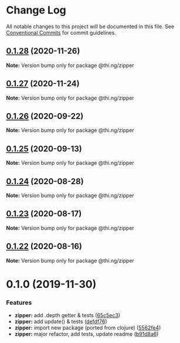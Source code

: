 # Change Log

All notable changes to this project will be documented in this file.
See [Conventional Commits](https://conventionalcommits.org) for commit guidelines.

## [0.1.28](https://github.com/thi-ng/umbrella/compare/@thi.ng/zipper@0.1.27...@thi.ng/zipper@0.1.28) (2020-11-26)

**Note:** Version bump only for package @thi.ng/zipper





## [0.1.27](https://github.com/thi-ng/umbrella/compare/@thi.ng/zipper@0.1.26...@thi.ng/zipper@0.1.27) (2020-11-24)

**Note:** Version bump only for package @thi.ng/zipper





## [0.1.26](https://github.com/thi-ng/umbrella/compare/@thi.ng/zipper@0.1.25...@thi.ng/zipper@0.1.26) (2020-09-22)

**Note:** Version bump only for package @thi.ng/zipper





## [0.1.25](https://github.com/thi-ng/umbrella/compare/@thi.ng/zipper@0.1.24...@thi.ng/zipper@0.1.25) (2020-09-13)

**Note:** Version bump only for package @thi.ng/zipper





## [0.1.24](https://github.com/thi-ng/umbrella/compare/@thi.ng/zipper@0.1.23...@thi.ng/zipper@0.1.24) (2020-08-28)

**Note:** Version bump only for package @thi.ng/zipper





## [0.1.23](https://github.com/thi-ng/umbrella/compare/@thi.ng/zipper@0.1.22...@thi.ng/zipper@0.1.23) (2020-08-17)

**Note:** Version bump only for package @thi.ng/zipper





## [0.1.22](https://github.com/thi-ng/umbrella/compare/@thi.ng/zipper@0.1.21...@thi.ng/zipper@0.1.22) (2020-08-16)

**Note:** Version bump only for package @thi.ng/zipper





# 0.1.0 (2019-11-30)

### Features

* **zipper:** add .depth getter & tests ([65c5ec3](https://github.com/thi-ng/umbrella/commit/65c5ec30601b0229d6760854a8f1d817f4236b1d))
* **zipper:** add update() & tests ([defdf76](https://github.com/thi-ng/umbrella/commit/defdf762b10350f0ce3e2b7d81f097c44f4e0223))
* **zipper:** import new package (ported from clojure) ([5562fe4](https://github.com/thi-ng/umbrella/commit/5562fe47927e046e419e7c96ad9b2ef43e2eb818))
* **zipper:** major refactor, add tests, update readme ([b91d8a6](https://github.com/thi-ng/umbrella/commit/b91d8a6047d30e4cddf10d1bfb0e929881ebfe34))
